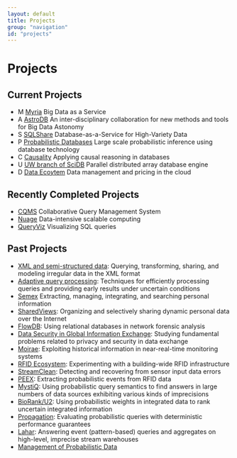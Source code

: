 ```yaml
---
layout: default
title: Projects
group: "navigation"
id: "projects"
---
```


<link rel="stylesheet" href="css/projects.css">

# Projects

## Current Projects

* M [Myria](http://myria.cs.washington.edu) Big Data as a Service
* A [AstroDB](http://db.cs.washington.edu/astrodb/) An inter-disciplinary collaboration for new methods and tools for Big Data Astonomy
* S [SQLShare](http://escience.washington.edu/sqlshare) Database-as-a-Service for High-Variety Data
* P [Probabilistic Databases](http://homes.cs.washington.edu/~suciu/project-querycompilation.html) Large scale probabilistic inference using database technology
* C [Causality](http://people.cs.umass.edu/~ameli/projects/causality/) Applying causal reasoning in databases
* U [UW branch of SciDB](http://scidb.cs.washington.edu) Parallel distributed array database engine
* D [Data Eco$y$tem](http://cloud-data-pricing.cs.washington.edu) Data management and pricing in the cloud

## Recently Completed Projects

* [CQMS](http://cqms.cs.washington.edu/CQMS.html) Collaborative Query Management System
* [Nuage](http://db.cs.washington.edu/nuage/) Data-intensive scalable computing
* [QueryViz](http://queryviz.com) Visualizing SQL queries

## Past Projects

* [XML and semi-structured data](http://db.cs.washington.edu/xml.html): Querying, transforming, sharing, and modeling irregular data in the XML format
* [Adaptive query processing](http://db.cs.washington.edu/adaptive.html): Techniques for efficiently processing queries and providing early results under uncertain conditions
* [Semex](http://db.cs.washington.edu/semex/semex.html) Extracting, managing, integrating, and searching personal information
* [SharedViews](http://db.cs.washington.edu/sharedviews/sharedviews.html): Organizing and selectively sharing dynamic personal data over the Internet
* [FlowDB](http://db.cs.washington.edu/nids/ovmi.html): Using relational databases in network forensic analysis
* [Data Security in Global Information Exchange](http://www.cs.washington.edu/homes/suciu/project-security.html): Studying fundamental problems related to privacy and security in data exchange
* [Moirae](http://db.cs.washington.edu/moirae/): Exploiting historical information in near-real-time monitoring systems
* [RFID Ecosystem](http://rfid.cs.washington.edu/): Experimenting with a building-wide RFID infrastructure
* [StreamClean](http://db.cs.washington.edu/streamclean/): Detecting and recovering from sensor input data errors
* [PEEX](http://db.cs.washington.edu/peex/): Extracting probabilistic events from RFID data
* [MystiQ](http://www.cs.washington.edu/homes/suciu/project-mystiq.html): Using probabilistic query semantics to find answers in large numbers of data sources exhibiting various kinds of imprecisions
* [BioRank/U2](http://biomediator.org/): Using probabilistic weights in integrated data to rank uncertain integrated information
* [Propagation](http://db.cs.washington.edu/propagation/): Evaluating probabilistic queries with deterministic performance guarantees
* [Lahar](http://lahar.cs.washington.edu/): Answering event (pattern-based) queries and aggregates on high-level, imprecise stream warehouses
* [Management of Probabilistic Data](http://www.cs.washington.edu/homes/suciu/project-probDB.html)